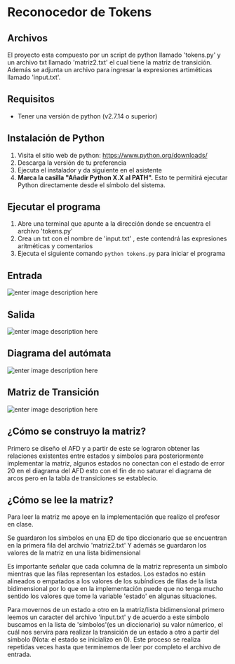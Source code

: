 # Reconocedor de Tokens

## Archivos
El proyecto esta compuesto por un script de python llamado 'tokens.py'
y un archivo txt  llamado 'matriz2.txt' el cual tiene la matriz de transición.
Además se adjunta un archivo para ingresar la expresiones artiméticas  llamado 
'input.txt'.

## Requisitos
- Tener una versión de python (v2.7.14 o superior) 

## Instalación de Python
1. Visita el sitio web de python: https://www.python.org/downloads/
2. Descarga la versión de tu preferencia
3. Ejecuta el instalador y da siguiente en el asistente
4. **Marca la casilla "Añadir Python X.X al PATH".** Esto te permitirá ejecutar Python directamente desde el símbolo del sistema.

## Ejecutar el programa
1. Abre una terminal que apunte a la dirección donde se encuentra el archivo 'tokens.py'
2. Crea un txt con el nombre de 'input.txt' , este contendrá las expresiones aritméticas y comentarios
3. Ejecuta el siguiente comando `python tokens.py` para iniciar el programa

## Entrada
![enter image description here](https://lh3.googleusercontent.com/99sdL42a7rfcAs8vMp0Li5gqxUzi2kS3Y7EsJ7vS38EkAh0Gf_WoD8ovM0HPOmItTGy0pAh1R7mc)

## Salida
![enter image description here](https://lh3.googleusercontent.com/Q5aY97Bs1glBIygDdVZznYvlTiJbsTntybu6ZcxQ2Bh_dFGypSe68K-fYsKlFyvTUWMPvbeWcaBS)

## Diagrama del autómata
![enter image description here](https://lh3.googleusercontent.com/zHTvdW47aJCIYSgOkgh8_rNCHGd8YZ_3ZcqsoVwBYmafkJSCO45sA_27IErHlRn6YrmQoxFin-2s)
## Matriz de Transición
![enter image description here](https://lh3.googleusercontent.com/h5toy6lxZqZQp9wMDeQdNIm5xxnMeeQs84F9X9lfv3VgAMakPnZ4vhq2hkYeZUcVw3RbgHPNL0g3)
## ¿Cómo se construyo la matriz?
Primero se diseño el AFD y a partir de este se lograron obtener las relaciones existentes entre estados y símbolos
para posteriormente implementar la matriz, algunos estados no conectan con el estado de error 20 en el diagrama del AFD
esto con el fin de no saturar el diagrama de arcos pero en la tabla de transiciones se establecio.
## ¿Cómo se lee la matriz?
Para leer la matriz me apoye en la implementación que realizo el profesor en clase.

Se guardaron los símbolos en una ED de tipo diccionario que se encuentran en la primera fila del archvio 'matriz2.txt'
Y además se guardaron los valores de la matriz en una lista bidimensional

Es importante señalar que cada columna de la matriz representa un simbolo mientras que las filas representan los estados.
Los estados no están alineados o empatados a los valores de los subíndices de filas de la lista bidimensional por lo que en la
implementación puede que no tenga mucho sentido los valores que tome la variable 'estado' en algunas situaciones.

Para movernos de un estado a otro en la matriz/lista bidimensional primero leemos un caracter del archivo 'input.txt' y de acuerdo
a este símbolo buscamos en la lista de 'símbolos'(es un diccionario) su valor númerico, el cuál nos
servira para realizar la transición de un estado a otro a partir del símbolo (Nota: el estado se inicializo en 0).
Este proceso se realiza repetidas veces hasta que terminemos de leer por completo el archivo de entrada.

